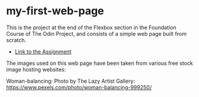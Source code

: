 # my-first-web-page

This is the project at the end of the Flexbox section in the Foundation Course of The Odin Project, and consists of a simple web page built from scratch.

- [Link to the Assignment](https://www.theodinproject.com/paths/foundations/courses/foundations/lessons/landing-page)

The images used on this web page have been taken from various free stock image hosting websites:

Woman-balancing: Photo by The Lazy Artist Gallery: https://www.pexels.com/photo/woman-balancing-999250/

